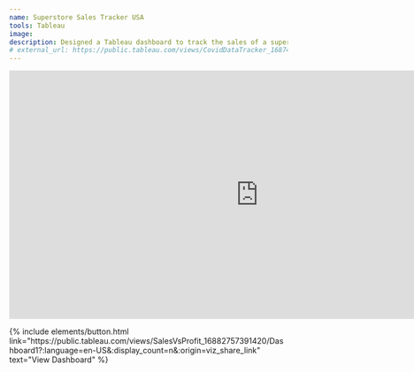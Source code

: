 ```yaml
---
name: Superstore Sales Tracker USA
tools: Tableau
image: 
description: Designed a Tableau dashboard to track the sales of a superstore in the USA
# external_url: https://public.tableau.com/views/CovidDataTracker_16874244101750/Dashboard1?:language=en-US&:display_count=n&:origin=viz_share_link
---
```


<iframe seamless frameborder="0" src="https://public.tableau.com/views/SalesVsProfit_16882757391420/Dashboard1?:embed=yes&:display_count=n&:showVizHome=no&:device=desktop" width = '900' height = '450' scrolling = 'yes' ></iframe>  

<p class="text-center">
{% include elements/button.html link="https://public.tableau.com/views/SalesVsProfit_16882757391420/Dashboard1?:language=en-US&:display_count=n&:origin=viz_share_link" text="View Dashboard" %}
</p>

